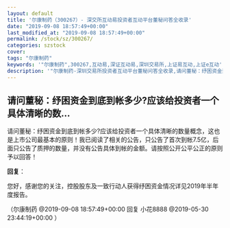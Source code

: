 ```yaml
---
layout: default
title: '尔康制药（300267）- 深交所互动易投资者互动平台董秘问答全收录'
date: "2019-09-08 18:57:49+00:00"
last_modified_at: "2019-09-08 18:57:49+00:00"
permalink: /stock/sz/300267/
categories: szstock
cover: 
tags: "尔康制药"
keywords: '"尔康制药",300267,互动易,深证互动易,深圳交易所,上证易互动,上证e互动'
description: '"尔康制药-深圳交易所投资者互动平台董秘问答全收录,请问董秘：纾困资金到底到帐多少?应该给投资者一个具体清晰的数量概念，这也是上市公司最基本的原则！我已阅读了相关的公告，只公告了首次到帐7.5亿，后面只公告了质押的数量，并没有公告具体到帐的金额。请按照公开公平公正的原则予以回答！"'
---
```


## 请问董秘：纾困资金到底到帐多少?应该给投资者一个具体清晰的数...

请问董秘：纾困资金到底到帐多少?应该给投资者一个具体清晰的数量概念，这也是上市公司最基本的原则！我已阅读了相关的公告，只公告了首次到帐7.5亿，后面只公告了质押的数量，并没有公告具体到帐的金额。请按照公开公平公正的原则予以回答！

**回复**：

您好，感谢您的关注，控股股东及一致行动人获得纾困资金情况详见2019年半年度报告。 

（尔康制药  @2019-09-08 18:57:49+00:00 回复 小花8888  @2019-05-30 23:44:19+00:00 ）


